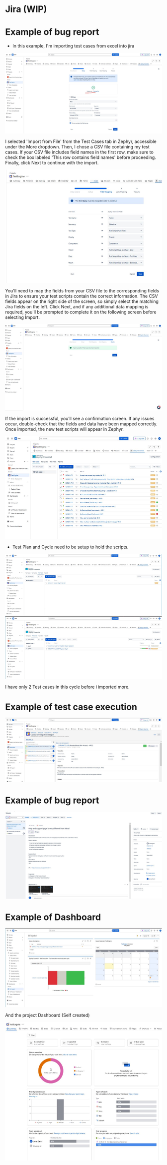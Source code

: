 
# Jira (WIP)

# Example of bug report

* In this example, I'm importing test cases from excel into jira

![Screenshot_1](https://github.com/JamesDevTest/JamesDevTest/blob/main/Examples/Jira/import1.JPG)

I selected 'Import from File' from the Test Cases tab in Zephyr, accessible under the More dropdown. Then, I chose a CSV file containing my test cases. If your CSV file includes field names in the first row, make sure to check the box labeled 'This row contains field names' before proceeding. Finally, click Next to continue with the import.

![Screenshot_1](https://github.com/JamesDevTest/JamesDevTest/blob/main/Examples/Jira/import1.2.JPG)

You'll need to map the fields from your CSV file to the corresponding fields in Jira to ensure your test scripts contain the correct information. The CSV fields appear on the right side of the screen, so simply select the matching Jira fields on the left. Click Next, and if any additional data mapping is required, you'll be prompted to complete it on the following screen before selecting Import.

![Screenshot_1](https://github.com/JamesDevTest/JamesDevTest/blob/main/Examples/Jira/import2.JPG)

If the import is successful, you’ll see a confirmation screen. If any issues occur, double-check that the fields and data have been mapped correctly. Once imported, the new test scripts will appear in Zephyr.

![Screenshot_1](https://github.com/JamesDevTest/JamesDevTest/blob/main/Examples/Jira/import3.JPG)

* Test Plan and Cycle need to be setup to hold the scripts.

![Screenshot_1](https://github.com/JamesDevTest/JamesDevTest/blob/main/Examples/Jira/Plan.JPG)  
![Screenshot_1](https://github.com/JamesDevTest/JamesDevTest/blob/main/Examples/Jira/Cycle.JPG)  

I have only 2 Test cases in this cycle before i imported more.


# Example of test case execution 

![Screenshot_1](https://github.com/JamesDevTest/JamesDevTest/blob/main/Examples/Jira/TestCasesInCycle.JPG)  

# Example of bug report

![Screenshot_1](https://github.com/JamesDevTest/JamesDevTest/blob/main/Examples/Jira/jira.JPG)  

# Example of Dashboard

![Screenshot_1](https://github.com/JamesDevTest/JamesDevTest/blob/main/Examples/Jira/Dashboard.JPG) 

And the project Dashboard (Self created)

![Screenshot_1](https://github.com/JamesDevTest/JamesDevTest/blob/main/Examples/Jira/Dashboard2.JPG)  
